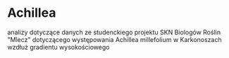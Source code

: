 # Achillea
analizy dotyczące danych ze studenckiego projektu SKN Biologów Roślin "Mlecz" dotyczącego występowania Achillea millefolium w Karkonoszach wzdłuż gradientu wysokościowego
